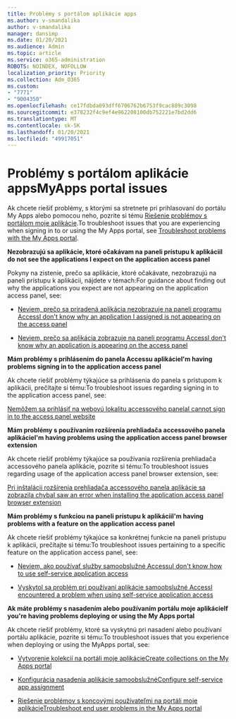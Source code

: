 ```yaml
---
title: Problémy s portálom aplikácie apps
ms.author: v-smandalika
author: v-smandalika
manager: dansimp
ms.date: 01/20/2021
ms.audience: Admin
ms.topic: article
ms.service: o365-administration
ROBOTS: NOINDEX, NOFOLLOW
localization_priority: Priority
ms.collection: Adm_O365
ms.custom:
- "7771"
- "9004350"
ms.openlocfilehash: ce17fdbda093dff6706762b6753f9cac889c3098
ms.sourcegitcommit: e378232f4c9ef4e962208100db752221e7bd2dd6
ms.translationtype: MT
ms.contentlocale: sk-SK
ms.lasthandoff: 01/20/2021
ms.locfileid: "49917051"
---
```

# <a name="myapps-portal-issues"></a><span data-ttu-id="e7c8f-102">Problémy s portálom aplikácie apps</span><span class="sxs-lookup"><span data-stu-id="e7c8f-102">MyApps portal issues</span></span>

<span data-ttu-id="e7c8f-103">Ak chcete riešiť problémy, s ktorými sa stretnete pri prihlasovaní do portálu My Apps alebo pomocou neho, pozrite si tému [Riešenie problémov s portálom moje aplikácie](https://docs.microsoft.com/azure/active-directory/user-help/my-apps-portal-end-user-troubleshoot).</span><span class="sxs-lookup"><span data-stu-id="e7c8f-103">To troubleshoot issues that you are experiencing when signing in to or using the My Apps portal, see [Troubleshoot problems with the My Apps portal](https://docs.microsoft.com/azure/active-directory/user-help/my-apps-portal-end-user-troubleshoot).</span></span>

<span data-ttu-id="e7c8f-104">**Nezobrazujú sa aplikácie, ktoré očakávam na paneli prístupu k aplikácii**</span><span class="sxs-lookup"><span data-stu-id="e7c8f-104">**I do not see the applications I expect on the application access panel**</span></span>

<span data-ttu-id="e7c8f-105">Pokyny na zistenie, prečo sa aplikácie, ktoré očakávate, nezobrazujú na paneli prístupu k aplikácii, nájdete v témach:</span><span class="sxs-lookup"><span data-stu-id="e7c8f-105">For guidance about finding out why the applications you expect are not appearing on the application access panel, see:</span></span>

- [<span data-ttu-id="e7c8f-106">Neviem, prečo sa priradená aplikácia nezobrazuje na paneli programu Access</span><span class="sxs-lookup"><span data-stu-id="e7c8f-106">I don't know why an application I assigned is not appearing on the access panel</span></span>](https://docs.microsoft.com/azure/active-directory/application-access-panel-unexpected-application-not-appearing/)
     
- [<span data-ttu-id="e7c8f-107">Neviem, prečo sa aplikácia zobrazuje na paneli programu Access</span><span class="sxs-lookup"><span data-stu-id="e7c8f-107">I don't know why an application is appearing on the access panel</span></span>](https://docs.microsoft.com/azure/active-directory/application-access-panel-unexpected-application-appears/)

<span data-ttu-id="e7c8f-108">**Mám problémy s prihlásením do panela Accessu aplikácie**</span><span class="sxs-lookup"><span data-stu-id="e7c8f-108">**I'm having problems signing in to the application access panel**</span></span>

<span data-ttu-id="e7c8f-109">Ak chcete riešiť problémy týkajúce sa prihlásenia do panela s prístupom k aplikácii, prečítajte si tému:</span><span class="sxs-lookup"><span data-stu-id="e7c8f-109">To troubleshoot issues regarding signing in to the application access panel, see:</span></span>

[<span data-ttu-id="e7c8f-110">Nemôžem sa prihlásiť na webovú lokalitu accessového panela</span><span class="sxs-lookup"><span data-stu-id="e7c8f-110">I cannot sign in to the access panel website</span></span>](https://docs.microsoft.com/azure/active-directory/manage-apps/application-sign-in-other-problem-access-panel)

<span data-ttu-id="e7c8f-111">**Mám problémy s používaním rozšírenia prehliadača accessového panela aplikácie**</span><span class="sxs-lookup"><span data-stu-id="e7c8f-111">**I'm having problems using the application access panel browser extension**</span></span>

<span data-ttu-id="e7c8f-112">Ak chcete riešiť problémy týkajúce sa používania rozšírenia prehliadača accessového panela aplikácie, pozrite si tému:</span><span class="sxs-lookup"><span data-stu-id="e7c8f-112">To troubleshoot issues regarding usage of the application access panel browser extension, see:</span></span>

[<span data-ttu-id="e7c8f-113">Pri inštalácii rozšírenia prehliadača accessového panela aplikácie sa zobrazila chyba</span><span class="sxs-lookup"><span data-stu-id="e7c8f-113">I saw an error when installing the application access panel browser extension</span></span>](https://docs.microsoft.com/azure/active-directory/application-access-panel-extension-problem-installing/)

<span data-ttu-id="e7c8f-114">**Mám problémy s funkciou na paneli prístupu k aplikácii**</span><span class="sxs-lookup"><span data-stu-id="e7c8f-114">**I'm having problems with a feature on the application access panel**</span></span>

<span data-ttu-id="e7c8f-115">Ak chcete riešiť problémy týkajúce sa konkrétnej funkcie na paneli prístupu k aplikácii, prečítajte si tému:</span><span class="sxs-lookup"><span data-stu-id="e7c8f-115">To troubleshoot issues pertaining to a specific feature on the application access panel, see:</span></span>

- [<span data-ttu-id="e7c8f-116">Neviem, ako používať služby samoobslužné Accessu</span><span class="sxs-lookup"><span data-stu-id="e7c8f-116">I don't know how to use self-service application access</span></span>](https://docs.microsoft.com/azure/active-directory/manage-apps/access-panel-manage-self-service-access) 

- [<span data-ttu-id="e7c8f-117">Vyskytol sa problém pri používaní aplikácie samoobslužné Access</span><span class="sxs-lookup"><span data-stu-id="e7c8f-117">I encountered a problem when using self-service application access</span></span>](https://docs.microsoft.com/azure/active-directory/manage-apps/access-panel-manage-self-service-access)
    
<span data-ttu-id="e7c8f-118">**Ak máte problémy s nasadením alebo používaním portálu moje aplikácie**</span><span class="sxs-lookup"><span data-stu-id="e7c8f-118">**If you're having problems deploying or using the My Apps portal**</span></span>

<span data-ttu-id="e7c8f-119">Ak chcete riešiť problémy, ktoré sa vyskytnú pri nasadení alebo používaní portálu aplikácie, pozrite si tému:</span><span class="sxs-lookup"><span data-stu-id="e7c8f-119">To troubleshoot issues that you experience when deploying or using the MyApps portal, see:</span></span>

- [<span data-ttu-id="e7c8f-120">Vytvorenie kolekcií na portáli moje aplikácie</span><span class="sxs-lookup"><span data-stu-id="e7c8f-120">Create collections on the My Apps portal</span></span>](https://docs.microsoft.com/azure/active-directory/manage-apps/access-panel-collections) 
    
- [<span data-ttu-id="e7c8f-121">Konfigurácia nasadenia aplikácie samoobslužné</span><span class="sxs-lookup"><span data-stu-id="e7c8f-121">Configure self-service app assignment</span></span>](https://docs.microsoft.com/azure/active-directory/manage-apps/manage-self-service-access)
     
- [<span data-ttu-id="e7c8f-122">Riešenie problémov s koncovými používateľmi na portáli moje aplikácie</span><span class="sxs-lookup"><span data-stu-id="e7c8f-122">Troubleshoot end user problems in the My Apps portal</span></span>](https://docs.microsoft.com/azure/active-directory/user-help/my-apps-portal-end-user-troubleshoot)



